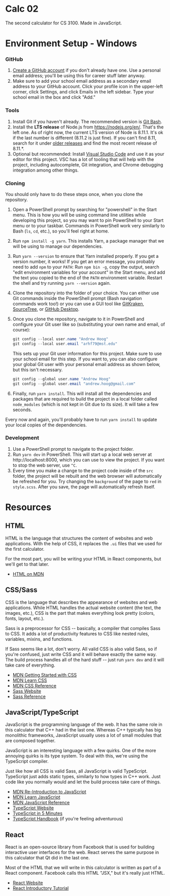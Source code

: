 # Calc 02

The second calculator for CS 3100. Made in JavaScript.

# Environment Setup - Windows

### GitHub

1. [Create a GitHub account](https://github.com/join) if you don't already have one. Use a personal email address; you'll be using this for career stuff later anyway.
2. Make sure to add your school email address as a secondary email address to your GitHub account. Click your profile icon in the upper-left corner, click Settings, and click Emails in the left sidebar. Type your school email in the box and click "Add."

### Tools

1. Install Git if you haven't already. The recommended version is [Git Bash](https://git-scm.com/downloads). 
2. Install the **LTS release** of Node.js from https://nodejs.org/en/. That's the left one. As of right now, the current LTS version of Node is 8.11.1. It's ok if the last number is different (8.11.2 is just fine). If you can't find 8.11, search for it under [older releases](https://nodejs.org/en/download/releases/) and find the most recent release of 8.11.*.
3. Optional but recommended: Install [Visual Studio Code](https://code.visualstudio.com/) and use it as your editor for this project. VSC has a lot of tooling that will help with the project, including autocomplete, Git integration, and Chrome debugging integration among other things.

### Cloning

You should only have to do these steps once, when you clone the repository.

1. Open a PowerShell prompt by searching for "powershell" in the Start menu. This is how you will be using command line utilities while developing this project, so you may want to pin PowerShell to your Start menu or to your taskbar. Commands in PowerShell work very similarly to Bash (`ls`, `cd`, etc.), so you'll feel right at home.
2. Run `npm install -g yarn`. This installs Yarn, a package manager that we will be using to manage our dependencies.
3. Run `yarn --version` to ensure that Yarn installed properly. If you get a version number, it works! If you get an error message, you probably need to add `npm` to your `PATH`: Run `npm bin -g`, copy the output, search "edit environment variables for your account" in the Start menu, and add the text you copied to the end of the `PATH` environment variable. Restart the shell and try running `yarn --version` again.
4. Clone the repository into the folder of your choice. You can either use Git commands inside the PowerShell prompt (Bash navigation commands work too!) or you can use a GUI tool like [GitKraken](https://www.gitkraken.com/), [SourceTree](https://www.sourcetreeapp.com/), or [GitHub Desktop](https://desktop.github.com/).
5. Once you clone the repository, navigate to it in PowerShell and configure your Git user like so (substituting your own name and email, of course):

    ```powershell
    git config --local user.name "Andrew Hoog"
    git config --local user.email "arhf79@mst.edu"
    ```

    This sets up your Git user information for this project. Make sure to use your school email for this step. If you want to, you can also configure your global Git user with your personal email address as shown below, but this isn't necessary.

    ```powershell
    git config --global user.name "Andrew Hoog"
    git config --global user.email "andrew.hoog@gmail.com"
    ```
6. Finally, run `yarn install`. This will install all the dependencies and packages that are required to build the project in a local folder called `node_modules` (which is not kept in Git due to its size). It will take a few seconds.


Every now and again, you'll probably have to run `yarn install` to update your local copies of the dependencies.

### Development

1. Use a PowerShell prompt to navigate to the project folder.
2. Run `yarn dev` in PowerShell. This will start up a local web server at http://localhost:8000, which you can use to view the project. If you want to stop the web server, use `^C`.
3. Every time you make a change to the project code inside of the `src` folder, the project will be rebuilt and the web browser will automatically be refreshed for you. Try changing the `background` of the page to `red` in `style.scss`. After you save, the page will automatically refresh itself.

# Resources

## HTML

HTML is the language that structures the content of websites and web applications. With the help of CSS, it replaces the `.ui` files that we used for the first calculator.

For the most part, you will be writing your HTML in React components, but we'll get to that later.

* [HTML on MDN](https://developer.mozilla.org/en-US/docs/Web/HTML)

## CSS/Sass

CSS is the language that describes the appearance of websites and web applications. While HTML handles the actual website content (the text, the images, etc.), CSS is the part that makes everything look pretty (colors, fonts, layout, etc.).

Sass is a preprocessor for CSS -- basically, a compiler that compiles Sass to CSS. It adds a lot of productivity features to CSS like nested rules, variables, mixins, and functions.

If Sass seems like a lot, don't worry. All valid CSS is also valid Sass, so if you're confused, just write CSS and it will behave exactly the same way. The build process handles all of the hard stuff -- just run `yarn dev` and it will take care of everything.

* [MDN Getting Started with CSS](https://developer.mozilla.org/en-US/docs/Learn/Getting_started_with_the_web/CSS_basics)
* [MDN Learn CSS](https://developer.mozilla.org/en-US/docs/Learn/CSS)
* [MDN CSS Reference](https://developer.mozilla.org/en-US/docs/Web/CSS/Reference)
* [Sass Website](http://sass-lang.com/)
* [Sass Reference](http://sass-lang.com/documentation/file.SASS_REFERENCE.html#css_extensions)

## JavaScript/TypeScript

JavaScript is the programming language of the web. It has the same role in this calculator that C++ had in the last one. Whereas C++ typically has big monolithic frameworks, JavaScript usually uses a lot of small modules that are composed together.

JavaScript is an interesting language with a few quirks. One of the more annoying quirks is its type system. To deal with this, we're using the TypeScript compiler.

Just like how all CSS is valid Sass, all JavaScript is valid TypeScript. TypeScript just adds static types, similarly to how types in C++ work. Just code like you normally would and let the build process take care of things.

* [MDN Re-Introduction to JavaScript](https://developer.mozilla.org/en-US/docs/Web/JavaScript/A_re-introduction_to_JavaScript)
* [MDN Learn JavaScript](https://developer.mozilla.org/en-US/docs/Learn/JavaScript)
* [MDN JavaScript Reference](https://developer.mozilla.org/en-US/docs/Web/JavaScript)
* [TypeScript Website](http://www.typescriptlang.org/)
* [TypeScript in 5 Minutes](http://www.typescriptlang.org/docs/handbook/typescript-in-5-minutes.html)
* [TypeScript Handbook](http://www.typescriptlang.org/docs/handbook/basic-types.html) (if you're feeling adventurous)

## React

React is an open-source library from Facebook that is used for building interactive user interfaces for the web. React serves the same purpose in this calculator that Qt did in the last one.

Most of the HTML that we will write in this calculator is written as part of a React component. Facebook calls this HTML "JSX," but it's really just HTML.

* [React Website](https://reactjs.org/)
* [React Introductory Tutorial](https://reactjs.org/tutorial/tutorial.html)

